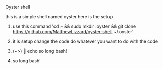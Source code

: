 Oyster shell

this is a simple shell named oyster here is the setup

1. use this command 'cd ~ && sudo mkdir .oyster && git clone https://github.com/MatthewLizzard/oyster-shell ~/.oyster'
2. it is setup change the code do whatever you want to do with the code

3. (~>) 🫧 echo so long bash!
4. so long bash!
